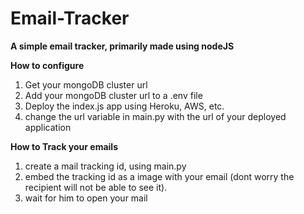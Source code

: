 # Email-Tracker
**A simple email tracker, primarily made using nodeJS**

**How to configure**
1) Get your mongoDB cluster url
2) Add your mongoDB cluster url to a .env file
3) Deploy the index.js app using Heroku, AWS, etc.
4) change the url variable in main.py with the url of your deployed application


**How to Track your emails**
1) create a mail tracking id, using main.py
2) embed the tracking id as a image with your email (dont worry the recipient will not be able to see it).
3) wait for him to open your mail
